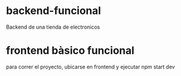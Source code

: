 # backend-funcional
Backend de una tienda de electronicos
# frontend bàsico funcional
para correr el proyecto, ubicarse en frontend y ejecutar npm start dev
